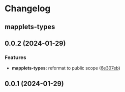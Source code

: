 # Changelog

## mapplets-types

## 0.0.2 (2024-01-29)


### Features

* **mapplets-types:** reformat to public scope ([6e307eb](https://github.com/mapplesorg/mapplets/commit/6e307ebbae6f7bf0fc0e3b4163e541c21193d66a))



## 0.0.1 (2024-01-29)



